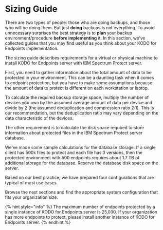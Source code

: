 # Sizing Guide

There are two types of people: those who are doing backups, and those who will be doing them. But just **doing** backups is not everything. To avoid unnecessary surprises the best strategy is to **plan** your backup environment/procedure **before implementing** it. In this section, we've collected guides that you may find useful as you think about your KODO for Endpoints implementation.

The sizing guide describes requirements for a virtual or physical machine to install KODO for Endpoints server with IBM Spectrum Protect server.

First, you need to gather information about the total amount of data to be protected in your environment. This can be a daunting task when it comes to endpoint protection, but you have to make some assumptions because the amount of data to protect is different on each workstation or laptop.

To calculate the required backup storage space, multiply the number of devices you own by the assumed average amount of data per device and divide by 2 \(the assumed deduplication and compression ratio 2:1\). This is our recommendation, but the deduplication ratio may vary depending on the data characteristic of the devices.

The other requirement is to calculate the disk space required to store information about protected files in the IBM Spectrum Protect server database.

We've made some sample calculations for the database storage. If a single client has 500k files to protect and each file has 3 versions, then the protected environment with 500 endpoints requires about 1.7 TB of additional storage for the database. Reserve the database disk space on the server.

Based on our best practice, we have prepared four configurations that are typical of most use cases.

Browse the next sections and find the appropriate system configuration that fits your organization size.

{% hint style="info" %}
The maximum number of endpoints protected by a single instance of KODO for Endpoints server is 25,000. If your organization has more endpoints to protect, please install another instance of KODO for Endpoints server.
{% endhint %}





